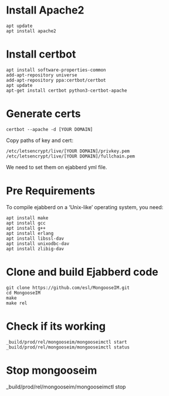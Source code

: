 # Install Apache2 
```
apt update 
apt install apache2
```
# Install certbot 
```
apt install software-properties-common
add-apt-repository universe
add-apt-repository ppa:certbot/certbot
apt update
apt-get install certbot python3-certbot-apache
```
# Generate certs 
```
certbot --apache -d [YOUR DOMAIN]
```
Copy paths of key and cert:
```
/etc/letsencrypt/live/[YOUR DOMAIN]/privkey.pem
/etc/letsencrypt/live/[YOUR DOMAIN]/fullchain.pem
```
We need to set them on ejabberd yml file. 

# Pre Requirements
To compile ejabberd on a ‘Unix-like’ operating system, you need:
```
apt install make
apt install gcc
apt install g++
apt install erlang
apt install libssl-dav
apt install unixodbc-dav
apt install zlibig-dav
```
# Clone and build Ejabberd code
```
git clone https://github.com/esl/MongooseIM.git
cd MongooseIM
make
make rel
```
# Check if its working 
```
_build/prod/rel/mongooseim/mongooseimctl start
_build/prod/rel/mongooseim/mongooseimctl status
```
# Stop mongooseim
_build/prod/rel/mongooseim/mongooseimctl stop
